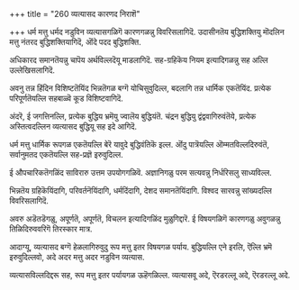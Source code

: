 +++
title = "260 व्यत्यासद कारणद निराशॆ"

+++
धर्म मत्तु धर्मद नडुविन व्यत्यासगळिगॆ कारणगळन्नु विवरिसलागिदॆ. उदासीनतॆय बुद्धिशक्तियु मॊदलिन मत्तु नंतरद बुद्धिशक्तियागिदॆ, ऒंदे पदद बुद्धिशक्ति.

अधिकारद समानतॆयन्नु चापॆय अर्थविल्लदॆयू माडलागिदॆ. सह-ग्रहिकॆय नियम इत्यादिगळन्नु सह अल्लि उल्लेखिसलागिदॆ.

अवनु तन्न हिंदिन विशिष्टतॆयिंद भिन्नतॆगळ बग्गॆ योचिसुवुदिल्ल, बदलागि तन्न धार्मिक एकतॆयिंद. प्रत्येक परिपूर्णतॆयल्लि सहबाळ्वॆ कूड विशिष्टवागिदॆ.

अंदरॆ, ई जगत्तिनल्लि, प्रत्येक बुद्धिय भ्रमॆयु ज्वालॆय बुद्धियंतॆ. चंद्रन बुद्धियु द्वंद्ववागिरुवंतॆये, प्रत्येक अस्तित्वदल्लिन व्यत्यासद बुद्धियू सह इदे आगिदॆ.

धर्म मत्तु धार्मिक रूपगळ एकतॆयल्लि बेरॆ यावुदे बुद्धिवंतिकॆ इल्ल. ऒंदु पात्रॆयल्लि ऒम्मतविल्लदिरुवंतॆ, सर्वानुमतद एकतॆयल्लि सह-प्रज्ञॆ इरुवुदिल्ल.

ई औपचारिकतॆगळिंद साविरारु उत्तम उपयोगगळिवॆ. अज्ञानिगळु परम सत्यवन्नु निर्धरिसलु साध्यविल्ल.

भिन्नतॆय ग्रहिकॆयिंदागि, परिवर्तनॆयिंदागि, धर्मदिंदागि, देशद समानतॆयिंदागि. विश्वद सारवन्नु सांख्यदल्लि विवरिसलागिदॆ.

अवरु अडॆतडॆगळु, अपूर्णतॆ, अपूर्णतॆ, विचलन इत्यादिगळिंद मुळुगिद्दारॆ. ई विषयगळिगॆ कारणगळु अवुगळन्नु तिळिदिरुववरिगॆ तिरस्कार मात्र.

आदाग्यू, व्यत्यासद बग्गॆ हेळलागिरुवुदु रूप मत्तु इतर विषयगळ पर्याय. बुद्धियल्लि एने इरलि, ऎल्लि भ्रमॆ इरुवुदिल्लवो, अदे अदर मत्तु अदर नडुविन व्यत्यास.

व्यत्यासविल्लदिद्दरू सह, रूप मत्तु इतर पर्यायगळ ऊहॆगळिल्ल. व्यत्यासवू अदे, ऎरडरल्लू अदे, ऎरडरल्लू अदे.

